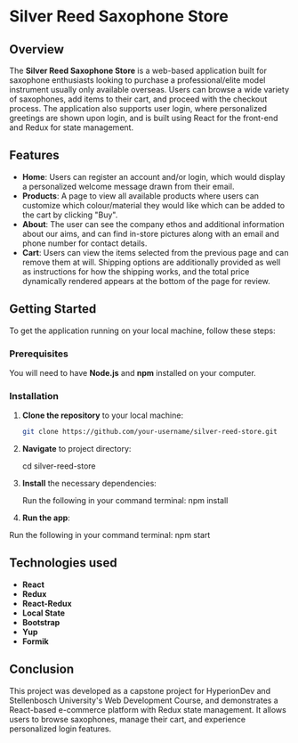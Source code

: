 # Silver Reed Saxophone Store

## Overview

The **Silver Reed Saxophone Store** is a web-based application built for saxophone enthusiasts looking to purchase a professional/elite model instrument usually only available overseas. Users can browse a wide variety of saxophones, add items to their cart, and proceed with the checkout process. The application also supports user login, where personalized greetings are shown upon login, and is built using React for the front-end and Redux for state management.

## Features

- **Home**: Users can register an account and/or login, which would display a personalized welcome message drawn from their email.
- **Products**: A page to view all available products where users can customize which colour/material they would like which can be added to the cart by clicking "Buy".
- **About**: The user can see the company ethos and additional information about our aims, and can find in-store pictures along with an email and phone number for contact details.
- **Cart**: Users can view the items selected from the previous page and can remove them at will. Shipping options are additionally provided as well as instructions for how the shipping works, and the total price dynamically rendered appears at the bottom of the page for review.

## Getting Started

To get the application running on your local machine, follow these steps:

### Prerequisites

You will need to have **Node.js** and **npm** installed on your computer.

### Installation

1. **Clone the repository** to your local machine:

   ```bash
   git clone https://github.com/your-username/silver-reed-store.git

   ```

2. **Navigate** to project directory:

   cd silver-reed-store

3. **Install** the necessary dependencies:

   Run the following in your command terminal: npm install

4. **Run the app**:

Run the following in your command terminal: npm start

## Technologies used

- **React**
- **Redux**
- **React-Redux**
- **Local State**
- **Bootstrap**
- **Yup**
- **Formik**

## Conclusion

This project was developed as a capstone project for HyperionDev and Stellenbosch University's Web Development Course, and demonstrates a React-based e-commerce platform with Redux state management. It allows users to browse saxophones, manage their cart, and experience personalized login features.
